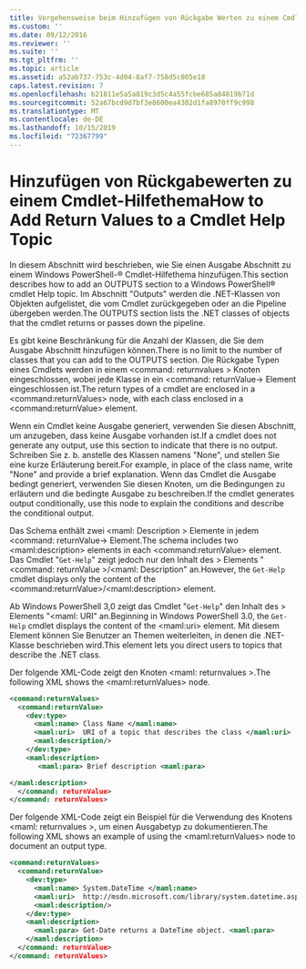 ```yaml
---
title: Vorgehensweise beim Hinzufügen von Rückgabe Werten zu einem Cmdlet-Hilfethema | Microsoft-Dokumentation
ms.custom: ''
ms.date: 09/12/2016
ms.reviewer: ''
ms.suite: ''
ms.tgt_pltfrm: ''
ms.topic: article
ms.assetid: a52ab737-753c-4d04-8af7-758d5c805e18
caps.latest.revision: 7
ms.openlocfilehash: b21811e5a5a819c3d5c4a55fcbe685a84819b71d
ms.sourcegitcommit: 52a67bcd9d7bf3e8600ea4302d1fa8970ff9c998
ms.translationtype: MT
ms.contentlocale: de-DE
ms.lasthandoff: 10/15/2019
ms.locfileid: "72367799"
---
```

# <a name="how-to-add-return-values-to-a-cmdlet-help-topic"></a><span data-ttu-id="c4244-102">Hinzufügen von Rückgabewerten zu einem Cmdlet-Hilfethema</span><span class="sxs-lookup"><span data-stu-id="c4244-102">How to Add Return Values to a Cmdlet Help Topic</span></span>

<span data-ttu-id="c4244-103">In diesem Abschnitt wird beschrieben, wie Sie einen Ausgabe Abschnitt zu einem Windows PowerShell-® Cmdlet-Hilfethema hinzufügen.</span><span class="sxs-lookup"><span data-stu-id="c4244-103">This section describes how to add an OUTPUTS section to a Windows PowerShell® cmdlet Help topic.</span></span> <span data-ttu-id="c4244-104">Im Abschnitt "Outputs" werden die .NET-Klassen von Objekten aufgelistet, die vom Cmdlet zurückgegeben oder an die Pipeline übergeben werden.</span><span class="sxs-lookup"><span data-stu-id="c4244-104">The OUTPUTS section lists the .NET classes of objects that the cmdlet returns or passes down the pipeline.</span></span>

<span data-ttu-id="c4244-105">Es gibt keine Beschränkung für die Anzahl der Klassen, die Sie dem Ausgabe Abschnitt hinzufügen können.</span><span class="sxs-lookup"><span data-stu-id="c4244-105">There is no limit to the number of classes that you can add to the OUTPUTS section.</span></span> <span data-ttu-id="c4244-106">Die Rückgabe Typen eines Cmdlets werden in einem \<command: returnvalues > Knoten eingeschlossen, wobei jede Klasse in ein \<command: returnValue-> Element eingeschlossen ist.</span><span class="sxs-lookup"><span data-stu-id="c4244-106">The return types of a cmdlet are enclosed in a \<command:returnValues> node, with each class enclosed in a \<command:returnValue> element.</span></span>

<span data-ttu-id="c4244-107">Wenn ein Cmdlet keine Ausgabe generiert, verwenden Sie diesen Abschnitt, um anzugeben, dass keine Ausgabe vorhanden ist.</span><span class="sxs-lookup"><span data-stu-id="c4244-107">If a cmdlet does not generate any output, use this section to indicate that there is no output.</span></span> <span data-ttu-id="c4244-108">Schreiben Sie z. b. anstelle des Klassen namens "None", und stellen Sie eine kurze Erläuterung bereit.</span><span class="sxs-lookup"><span data-stu-id="c4244-108">For example, in place of the class name, write "None" and provide a brief explanation.</span></span> <span data-ttu-id="c4244-109">Wenn das Cmdlet die Ausgabe bedingt generiert, verwenden Sie diesen Knoten, um die Bedingungen zu erläutern und die bedingte Ausgabe zu beschreiben.</span><span class="sxs-lookup"><span data-stu-id="c4244-109">If the cmdlet generates output conditionally, use this node to explain the conditions and describe the conditional output.</span></span>

<span data-ttu-id="c4244-110">Das Schema enthält zwei \<maml: Description > Elemente in jedem \<command: returnValue-> Element.</span><span class="sxs-lookup"><span data-stu-id="c4244-110">The schema includes two \<maml:description> elements in each \<command:returnValue> element.</span></span> <span data-ttu-id="c4244-111">Das Cmdlet "`Get-Help`" zeigt jedoch nur den Inhalt des > Elements "\<command: returnValue >/\<maml: Description" an.</span><span class="sxs-lookup"><span data-stu-id="c4244-111">However, the `Get-Help` cmdlet displays only the content of the \<command:returnValue>/\<maml:description> element.</span></span>

<span data-ttu-id="c4244-112">Ab Windows PowerShell 3,0 zeigt das Cmdlet "`Get-Help`" den Inhalt des > Elements "\<maml: URI" an.</span><span class="sxs-lookup"><span data-stu-id="c4244-112">Beginning in Windows PowerShell 3.0, the `Get-Help` cmdlet displays the content of the \<maml:uri> element.</span></span> <span data-ttu-id="c4244-113">Mit diesem Element können Sie Benutzer an Themen weiterleiten, in denen die .NET-Klasse beschrieben wird.</span><span class="sxs-lookup"><span data-stu-id="c4244-113">This element lets you direct users to topics that describe the .NET class.</span></span>

<span data-ttu-id="c4244-114">Der folgende XML-Code zeigt den Knoten \<maml: returnvalues >.</span><span class="sxs-lookup"><span data-stu-id="c4244-114">The following XML shows the \<maml:returnValues> node.</span></span>

```xml
<command:returnValues>
  <command:returnValue>
    <dev:type>
      <maml:name> Class Name </maml:name>
      <maml:uri>  URI of a topic that describes the class </maml:uri>
      <maml:description/>
    </dev:type>
    <maml:description>
       <maml:para> Brief description <maml:para>

</maml:description>
  </command: returnValue>
</command: returnValues>
```

<span data-ttu-id="c4244-115">Der folgende XML-Code zeigt ein Beispiel für die Verwendung des Knotens \<maml: returnvalues >, um einen Ausgabetyp zu dokumentieren.</span><span class="sxs-lookup"><span data-stu-id="c4244-115">The following XML shows an example of using the \<maml:returnValues> node to document an output type.</span></span>

```xml
<command:returnValues>
  <command:returnValue>
    <dev:type>
      <maml:name> System.DateTime </maml:name>
      <maml:uri>  http://msdn.microsoft.com/library/system.datetime.aspx </maml:uri>
      <maml:description/>
    </dev:type>
    <maml:description>
      <maml:para> Get-Date returns a DateTime object. <maml:para>
    </maml:description>
  </command: returnValue>
</command: returnValues>
```



